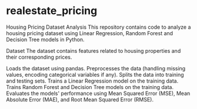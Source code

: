 # realestate_pricing
Housing Pricing Dataset Analysis
This repository contains code to analyze a housing pricing dataset using Linear Regression, Random Forest and Decision Tree models in Python.

Dataset
The dataset contains features related to housing properties and their corresponding prices. 

Loads the dataset using pandas.
Preprocesses the data (handling missing values, encoding categorical variables if any).
Splits the data into training and testing sets.
Trains a Linear Regression model on the training data.
Trains Random Forest and Decision Tree models on the training data.
Evaluates the models' performance using Mean Squared Error (MSE), Mean Absolute Error (MAE), and Root Mean Squared Error (RMSE).
